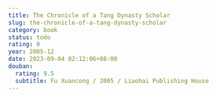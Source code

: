 ```yaml
---
title: The Chronicle of a Tang Dynasty Scholar
slug: the-chronicle-of-a-tang-dynasty-scholar
category: book
status: todo
rating: 0
year: 2005-12
date: 2023-09-04 02:12:06+08:00
douban:
  rating: 9.5
  subtitle: Fu Xuancong / 2005 / Liaohai Publishing House
---
```



